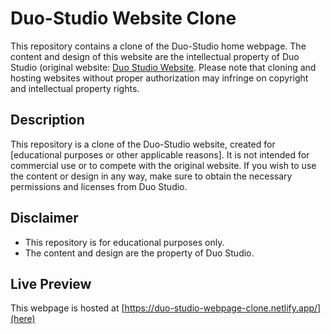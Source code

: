 # Duo-Studio Website Clone

This repository contains a clone of the Duo-Studio home webpage. The content and design of this website are the intellectual property of Duo Studio (original website: [Duo Studio Website](https://duo-studio.co/). Please note that cloning and hosting websites without proper authorization may infringe on copyright and intellectual property rights.

## Description

This repository is a clone of the Duo-Studio website, created for [educational purposes or other applicable reasons]. It is not intended for commercial use or to compete with the original website. If you wish to use the content or design in any way, make sure to obtain the necessary permissions and licenses from Duo Studio.

## Disclaimer

- This repository is for educational purposes only.
- The content and design are the property of Duo Studio.

## Live Preview
This webpage is hosted at [https://duo-studio-webpage-clone.netlify.app/](here)

